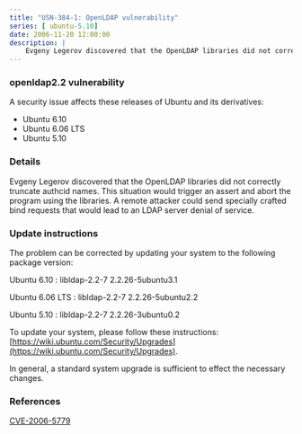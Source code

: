 ```yaml
---
title: "USN-384-1: OpenLDAP vulnerability"
series: [ ubuntu-5.10]
date: 2006-11-20 12:00:00
description: |
    Evgeny Legerov discovered that the OpenLDAP libraries did not correctly  truncate authcid names.  This situation would trigger an assert and  abort the program using the libraries.  A remote attacker could send  specially crafted bind requests that would lead to an LDAP server denial  of service.
--- 
```

 
 


### openldap2.2 vulnerability

A security issue affects these releases of Ubuntu and its derivatives:

* Ubuntu 6.10
* Ubuntu 6.06 LTS
* Ubuntu 5.10

### Details

Evgeny Legerov discovered that the OpenLDAP libraries did not correctly truncate authcid names. This situation would trigger an assert and abort the program using the libraries. A remote attacker could send specially crafted bind requests that would lead to an LDAP server denial of service.

### Update instructions

The problem can be corrected by updating your system to the following package version:

Ubuntu 6.10
 : libldap-2.2-7 <span>2.2.26-5ubuntu3.1</span>

Ubuntu 6.06 LTS
 : libldap-2.2-7 <span>2.2.26-5ubuntu2.2</span>

Ubuntu 5.10
 : libldap-2.2-7 <span>2.2.26-3ubuntu0.2</span>

To update your system, please follow these instructions: [https://wiki.ubuntu.com/Security/Upgrades](https://wiki.ubuntu.com/Security/Upgrades).

In general, a standard system upgrade is sufficient to effect the necessary changes.

### References

 
 [CVE-2006-5779](http://people.ubuntu.com/~ubuntu-security/cve/CVE-2006-5779)
 

